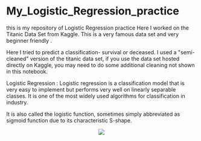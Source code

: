 # My_Logistic_Regression_practice
this is my repository of Logistic Regression practice 
Here I worked on the Titanic Data Set from Kaggle. This is a very famous data set and very beginner friendly .

Here I tried to predict a classification- survival or deceased. I used a "semi-cleaned" version of the titanic data set, if you use the data set hosted directly on Kaggle, you may need to do some additional cleaning not shown in this notebook.

Logistic Regression :
  Logistic regression is a classification model that is very easy to implement but performs very well on linearly separable classes. It is one of the most widely used algorithms for classification in industry.
  
  It is also called the logistic function, sometimes simply abbreviated as sigmoid function due to its characteristic S-shape.
  <p align="center">
  <img src="https://latex.codecogs.com/gif.latex?%5CPhi%20%5Cleft%20%28%20z%20%5Cright%20%29%3D%20%5Cfrac%7B1%7D%7B1&plus;e%5E%7B-z%7D%7D">
</p>
